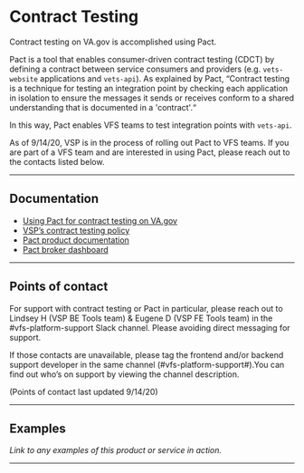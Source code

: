 # Contract Testing
Contract testing on VA.gov is accomplished using Pact. 

Pact is a tool that enables consumer-driven contract testing (CDCT) by defining a contract between service consumers and providers (e.g. `vets-website` applications and `vets-api`). As explained by Pact, “Contract testing is a technique for testing an integration point by checking each application in isolation to ensure the messages it sends or receives conform to a shared understanding that is documented in a 'contract'.“

In this way, Pact enables VFS teams to test integration points with `vets-api`. 

As of 9/14/20, VSP is in the process of rolling out Pact to VFS teams. If you are part of a VFS team and are interested in using Pact, please reach out to the contacts listed below. 

--- 

## Documentation
* [Using Pact for contract testing on VA.gov](https://github.com/department-of-veterans-affairs/va.gov-team/blob/master/platform/testing/integration-testing/how-to-use-pact-for-integration-testing.md)
* [VSP’s contract testing policy](https://github.com/department-of-veterans-affairs/va.gov-team/blob/master/platform/testing/integration-testing/how-to-use-pact-for-integration-testing.md#requirements)
* [Pact product documentation](https://docs.pact.io/)
* [Pact broker dashboard](https://vagov-pact-broker.herokuapp.com/)

---

## Points of contact
For support with contract testing or Pact in particular, please reach out to Lindsey H (VSP BE Tools team) & Eugene D (VSP FE Tools team) in the #vfs-platform-support Slack channel. Please avoiding direct messaging for support. 

If those contacts are unavailable, please tag the frontend and/or backend support developer in the same channel (#vfs-platform-support#).You can find out who’s on support by viewing the channel description.

(Points of contact last updated 9/14/20)

---

## Examples

_Link to any examples of this product or service in action._

---
